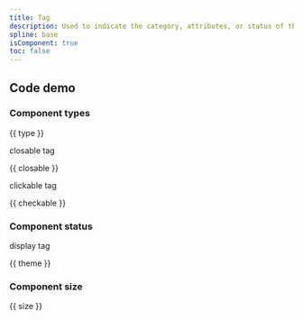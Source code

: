 ```yaml
---
title: Tag
description: Used to indicate the category, attributes, or status of the subject.
spline: base
isComponent: true
toc: false
---
```


## Code demo

### Component types

{{ type }}

closable tag

{{ closable }}

clickable tag

{{ checkable }}

### Component status

display tag

{{ theme }}

### Component size

{{ size }}
